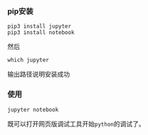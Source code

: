 ### pip安装
```
pip3 install jupyter
pip3 install notebook
```
然后
```
which jupyter
```
输出路径说明安装成功

### 使用
```
jupyter notebook
```
既可以打开网页版调试工具开始`python`的调试了。